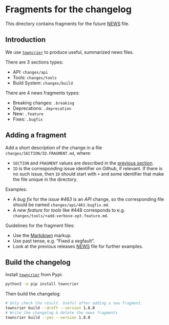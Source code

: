 # Fragments for the changelog

This directory contains fragments for the future [NEWS](../NEWS.md) file.

## Introduction

We use <code>[towncrier]</code> to produce useful, summarized news files.

There are 3 sections types:

- API: `changes/api`
- Tools: `changes/tools`
- Build System: `changes/build`

There are 4 news fragments types:

- Breaking changes: `.breaking`
- Deprecations: `.deprecation`
- New: `.feature`
- Fixes: `.bugfix`

[towncrier]: https://pypi.org/project/towncrier/

## Adding a fragment

Add a short description of the change in a file `changes/SECTION/ID.FRAGMENT.md`,
where:

- `SECTION` and `FRAGMENT` values are described in the [previous section](#introduction).
- `ID` is the corresponding issue identifier on Github, if relevant. If there is
  no such issue, then `ID` should start with `+` and some identifier that make
  the file unique in the directory.

Examples:
- A _bug fix_ for the _issue #463_ is an _API_ change, so the corresponding file
  should be named `changes/api/463.bugfix.md`.
- A _new feature_ for _tools_ like #448 corresponds to e.g.
  `changes/tools/+add-verbose-opt.feature.md`.

Guidelines for the fragment files:

- Use the [Markdown] markup.
- Use past tense, e.g. “Fixed a segfault”.
- Look at the previous releases [NEWS](../NEWS.md) file for further examples.

[Markdown]: https://daringfireball.net/projects/markdown/

## Build the changelog

Install <code>[towncrier]</code> from Pypi:

```bash
python3 -m pip install towncrier
```

Then build the changelog:

```bash
# Only check the result. Useful after adding a new fragment.
towncrier build --draft --version 1.8.0
# Write the changelog & delete the news fragments
towncrier build --yes --version 1.8.0
```
